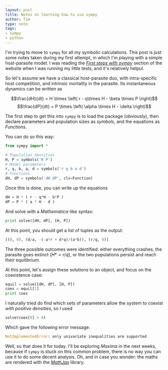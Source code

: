 ```yaml
---
layout: post
title: Notes on learning how to use sympy
author: Tim
type: note
tags:
- sympy
- python
---
```


I'm trying to move to `sympy` for all my symbolic calculations. This post is
just some notes taken during my first attempt, in which I'm playing with a
simple host-parasite model. I was reading the [*First steps with
sympy*](http://docs.sympy.org/0.7.1/tutorial.html#first-steps-with-sympy)
section of the website when I was running my little tests, and it's relatively
helpul.

So let's assume we have a classical host-parasite duo, with intra-specific host
competition, and intrinsic mortality in the parasite. Its instantaneous dynamics
can be written as

$$\frac{dH}{dt} = H \times \left( r - q\times H - \beta \times P \right)$$
$$\frac{dP}{dt} = P \times \left( \alpha \times H - \delta \right)$$

The first step to get this into `sympy` is to load the package (obviously), then
declare parameters and population sizes as *symbols*, and the equations as
*Functions*.

You can do so this way:

``` python
from sympy import *

# Population densities
H, P = symbols('H P')
# Model parameters
r, q, b, a, d = symbols('r q b a d')
# Functions
dH, dP = symbols('dH dP', cls=Function)

```

Once this is done, you can write up the equations

``` python
dH = H * ( r - q*H - b*P )
dP = P * ( a * H - d )
```

And solve with a *Mathematica*-like syntax:

``` python
print solve([dH, dP], [H, P])
```

At this point, you should get a list of tuples as the output:

``` python
[(0, 0), (d/a, -(-a*r + d*q)/(a*b)), (r/q, 0)]
```

The three possible outcomes were identified: either everything crashes, the
parasite goes extinct ($H* = r/q$), or the two populations persist and reach
their equilibrium.

At this point, let's assign these solutions to an object, and focus on the coexistence case:

``` python
equil = solve([dH, dP], [H, P])
coex = equil[1]
print coex
```

I naturally tried do find which sets of parameters allow the system to coexist
*with positive densities*, so I used

``` python
solve(coex[0] > 0)
```

Which gave the following error message:

``` python
NotImplementedError: only univariate inequalities are supported
```

Well, so that does it for today. I'll be exploring *Maxima* in the next weeks,
because if `sympy` is stuck on this common problem, there is no way you can use
it to do some decent analysis. Oh, and in case you wonder: the maths are
rendered with the [*MathJax*](http://www.mathjax.org/) library.
